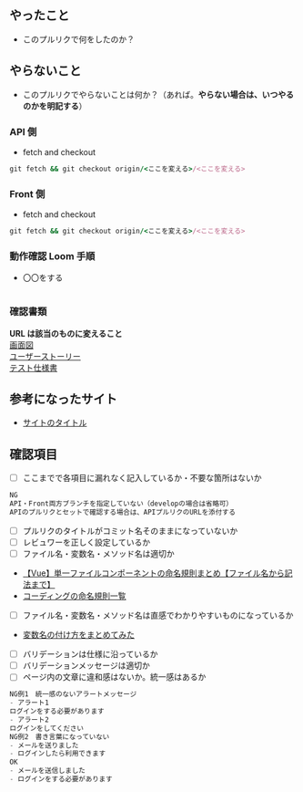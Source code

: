 ## やったこと

- このプルリクで何をしたのか？

## やらないこと

- このプルリクでやらないことは何か？（あれば。**やらない場合は、いつやるのかを明記する**）

### API 側

- fetch and checkout

```ruby
git fetch && git checkout origin/<ここを変える>/<ここを変える>
```

### Front 側

- fetch and checkout

```ruby
git fetch && git checkout origin/<ここを変える>/<ここを変える>
```

### 動作確認 Loom 手順

- 〇〇をする

```ruby

```

### 確認書類

**URL は該当のものに変えること**  
[画面図](https://xd.adobe.com/view/fbf6c289-81b2-4a4c-80fe-12a68930cc3b-aea5/grid/)  
[ユーザーストーリー](https://docs.google.com/spreadsheets/d/1lORIuXfr7PV5dslAHE4NnRGgNqk0hJ5krfN-tV2YKq8/edit#gid=0)  
[テスト仕様書](https://docs.google.com/spreadsheets/d/12xMuHo1K8Fd7FIB7rqeioxdWmrWw7aYK4QZ_Clsfk5Q/edit#gid=1789577746)

## 参考になったサイト

- [サイトのタイトル](なければ　「なし」　と記入)

## 確認項目

- [ ] ここまでで各項目に漏れなく記入しているか・不要な箇所はないか

```javascript
NG
API・Front両方ブランチを指定していない（developの場合は省略可）
APIのプルリクとセットで確認する場合は、APIプルリクのURLを添付する
```

- [ ] プルリクのタイトルがコミット名そのままになっていないか
- [ ] レビュワーを正しく設定しているか
- [ ] ファイル名・変数名・メソッド名は適切か
- [【Vue】単一ファイルコンポーネントの命名規則まとめ【ファイル名から記法まで】](https://qiita.com/ngron/items/ab2a17ae483c95a2f15e)
- [コーディングの命名規則一覧](https://murashun.jp/article/programming/naming-conventions.html)
- [ ] ファイル名・変数名・メソッド名は直感でわかりやすいものになっているか
- [変数名の付け方をまとめてみた](https://zenn.dev/naoki_oshiumi/articles/aad7e1b3719fad)
- [ ] バリデーションは仕様に沿っているか
- [ ] バリデーションメッセージは適切か
- [ ] ページ内の文章に違和感はないか。統一感はあるか

```javascript
NG例1　統一感のないアラートメッセージ
- アラート1
ログインをする必要があります
- アラート2
ログインをしてください
NG例2　書き言葉になっていない
- メールを送りました
- ログインしたら利用できます
OK
- メールを送信しました
- ログインをする必要があります
```
